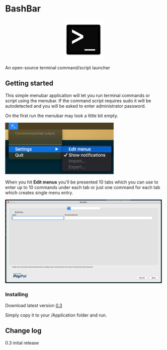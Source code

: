 # BashBar
<p align="center">
<img src="/images/logo_128x128.png">
</p>

An open-source terminal command/script launcher

## Getting started

This simple menubar application will let you run terminal commands or script using the menubar.
If the command script requires sudo it will be autodetected and you will be asked to enter administrator password.

On the first run the menubar may look a little bit empty.

![menu]

When you hit **Edit menus** you'll be presented 10 tabs which you can use to enter up to 10 commands under each tab or just one command for each tab which creates single menu entry.

![preferences]

### Installing

Download latest version [0.3](https://github.com/tbrek/BashBar/blob/master/BashBar/BashBar.zip)

Simply copy it to your /Application folder and run.

## Change log

0.3 inital release



[bashbarlogo]: /images/logo_128x128.png
[menu]: /images/menu.png
[preferences]: /images/preferences.png

